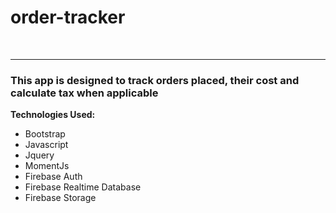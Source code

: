 # order-tracker
<br/>
<hr/>
<h3>This app is designed to track orders placed, their cost and calculate tax when applicable</h3>
<strong>Technologies Used:</strong>
<ul>
<li>Bootstrap</li>
<li>Javascript</li>
<li>Jquery</li>
<li>MomentJs</li>
<li>Firebase Auth</li>
<li>Firebase Realtime Database</li>
<li>Firebase Storage</li>
</ul>

